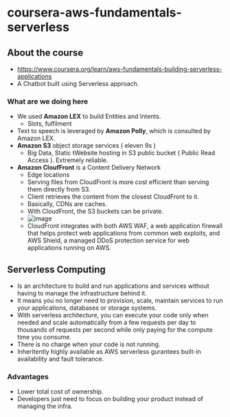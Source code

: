# coursera-aws-fundamentals-serverless

## About the course
- https://www.coursera.org/learn/aws-fundamentals-building-serverless-applications
- A Chatbot built using Serverless approach.
### What are we doing here
- We used **Amazon LEX** to build Entities and Intents.
  - Slots, fulfilment
- Text to speech is leveraged by **Amazon Polly**, which is consulted by Amazon LEX.
- **Amazon S3** object storage services ( eleven 9s )
  - Big Data, Static tWebsite hosting in S3 public bucket ( Public Read Access ). Extremely reliable.
- **Amazon CloufFront** is a Content Delivery Network
  - Edge locations
  - Serving files from CloudFront is more cost efficient than serving them directly from S3.
  - Client retrieves the content from the closest CloudFront to it.
  - Basically, CDNs are caches.
  - With CloudFront, the S3 buckets can be private.
  - ![image](https://user-images.githubusercontent.com/42272776/124812536-5c76d900-df81-11eb-85de-04587380ccc1.png)
  - CloudFront integrates with both AWS WAF, a web application firewall that helps protect web applications from common web exploits, and AWS Shield, a managed DDoS protection service for web applications running on AWS.


## Serverless Computing
- Is an architecture to build and run applications and services without having to manage the infrastructure behind it.
- It means you no longer need to provision, scale, maintain services to run your applications, databases or storage systems.
- With serverless architecture, you can execute your code only when needed and scale automatically from a few requests per day to thousands of requests per second while only
paying for the compute time you consume.
- There is no charge when your code is not running.
- Inheritently highly available as AWS serverless gurantees built-in availability and fault tolerance.
### Advantages
- Lower total cost of ownership.
- Developers just need to focus on building your product instead of managing the infra.
